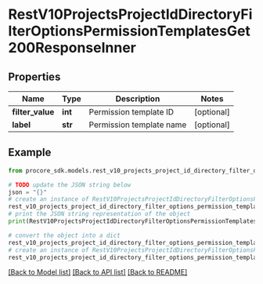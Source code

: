 # RestV10ProjectsProjectIdDirectoryFilterOptionsPermissionTemplatesGet200ResponseInner


## Properties

Name | Type | Description | Notes
------------ | ------------- | ------------- | -------------
**filter_value** | **int** | Permission template ID | [optional] 
**label** | **str** | Permission template name | [optional] 

## Example

```python
from procore_sdk.models.rest_v10_projects_project_id_directory_filter_options_permission_templates_get200_response_inner import RestV10ProjectsProjectIdDirectoryFilterOptionsPermissionTemplatesGet200ResponseInner

# TODO update the JSON string below
json = "{}"
# create an instance of RestV10ProjectsProjectIdDirectoryFilterOptionsPermissionTemplatesGet200ResponseInner from a JSON string
rest_v10_projects_project_id_directory_filter_options_permission_templates_get200_response_inner_instance = RestV10ProjectsProjectIdDirectoryFilterOptionsPermissionTemplatesGet200ResponseInner.from_json(json)
# print the JSON string representation of the object
print(RestV10ProjectsProjectIdDirectoryFilterOptionsPermissionTemplatesGet200ResponseInner.to_json())

# convert the object into a dict
rest_v10_projects_project_id_directory_filter_options_permission_templates_get200_response_inner_dict = rest_v10_projects_project_id_directory_filter_options_permission_templates_get200_response_inner_instance.to_dict()
# create an instance of RestV10ProjectsProjectIdDirectoryFilterOptionsPermissionTemplatesGet200ResponseInner from a dict
rest_v10_projects_project_id_directory_filter_options_permission_templates_get200_response_inner_from_dict = RestV10ProjectsProjectIdDirectoryFilterOptionsPermissionTemplatesGet200ResponseInner.from_dict(rest_v10_projects_project_id_directory_filter_options_permission_templates_get200_response_inner_dict)
```
[[Back to Model list]](../README.md#documentation-for-models) [[Back to API list]](../README.md#documentation-for-api-endpoints) [[Back to README]](../README.md)


